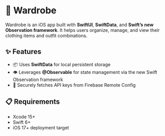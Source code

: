 # 👗 Wardrobe

Wardrobe is an iOS app built with **SwiftUI**, **SwiftData**, and **Swift’s new Observation framework**. It helps users organize, manage, and view their clothing items and outfit combinations.

## ✨ Features

- 📦 Uses **SwiftData** for local persistent storage
- 👁️ Leverages **@Observable** for state management via the new Swift Observation framework
- 🔐 Securely fetches API keys from Firebase Remote Config

## 📋 Requirements

- Xcode 15+
- Swift 6+
- iOS 17+ deployment target
